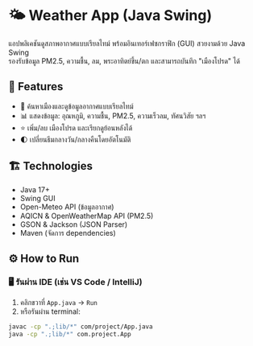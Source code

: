 # 🌤️ Weather App (Java Swing)

แอปพลิเคชันดูสภาพอากาศแบบเรียลไทม์ พร้อมอินเทอร์เฟซกราฟิก (GUI) สวยงามด้วย Java Swing  
รองรับข้อมูล PM2.5, ความชื้น, ลม, พระอาทิตย์ขึ้น/ตก และสามารถบันทึก "เมืองโปรด" ได้

## 🚀 Features

- 🔎 ค้นหาเมืองและดูข้อมูลอากาศแบบเรียลไทม์
- 📊 แสดงข้อมูล: อุณหภูมิ, ความชื้น, PM2.5, ความเร็วลม, ทัศนวิสัย ฯลฯ
- ⭐ เพิ่ม/ลบ เมืองโปรด และเรียกดูย้อนหลังได้
- 🌓 เปลี่ยนธีมกลางวัน/กลางคืนโดยอัตโนมัติ

## 🏗️ Technologies

- Java 17+
- Swing GUI
- Open-Meteo API (ข้อมูลอากาศ)
- AQICN & OpenWeatherMap API (PM2.5)
- GSON & Jackson (JSON Parser)
- Maven (จัดการ dependencies)

## ⚙️ How to Run

### 🖥️ รันผ่าน IDE (เช่น VS Code / IntelliJ)
1. คลิกขวาที่ `App.java` → `Run`
2. หรือรันผ่าน terminal:
```bash
javac -cp ".;lib/*" com/project/App.java
java -cp ".;lib/*" com.project.App
